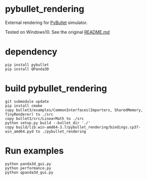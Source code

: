 # pybullet_rendering
External rendering for [PyBullet](https://github.com/bulletphysics/bullet3/) simulator.

Tested on Windows10.
See the original [README.md](oldREADME.md)

# dependency
```
pip install pybullet
pip install QPanda3D
```

# build pybullet_rendering
```
git submodule update
pip install cmake
copy bullet3/examples/CommonInterfaces(Importers, SharedMemory, TinyRenderer) to ./src
copy bullet3/src/LinearMath to ./src
python setup.py build --bullet_dir './'
copy build/lib.win-amd64-3.7/pybullet_rendering/bindings.cp37-win_amd64.pyd to ./pybullet_rendering
```

# Run examples
```
python panda3d_gui.py
python performance.py
python qpanda3d_gui.py
```